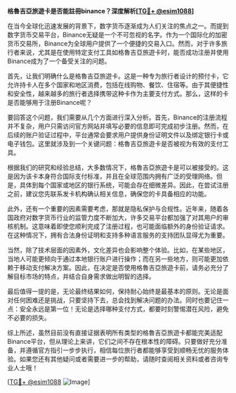 **格魯吉亞旅遊卡是否能註冊binance？深度解析[[TG💪+ @esim1088](https://t.me/s/esim1088)]**

在当今全球化迅速发展的背景下，数字货币逐渐成为人们关注的焦点之一。而提到数字货币交易平台，Binance无疑是一个不可忽视的名字。作为一个国际化的加密货币交易所，Binance为全球用户提供了一个便捷的交易入口。然而，对于许多旅行者来说，尤其是在使用特定支付工具如格魯吉亞旅遊卡时，能否成功注册并使用Binance成为了一个备受关注的问题。

首先，让我们明确什么是格魯吉亞旅遊卡。这是一种专为旅行者设计的预付卡，它允许持卡人在多个国家和地区消费，包括在线购物、餐饮、住宿等。由于其便捷性和安全性，越来越多的旅行者选择携带这种卡作为主要支付方式。那么，这样的卡是否能够用于注册Binance呢？

要回答这个问题，我们需要从几个方面进行深入分析。首先，Binance的注册流程并不复杂，用户只需访问官方网站并填写必要的信息即可完成初步注册。然而，在后续的账户验证过程中，平台通常会要求用户提供身份证明文件以及绑定银行卡或电子钱包。这里就涉及到一个关键问题：格魯吉亞旅遊卡是否被视为有效的支付工具。

根据我们的研究和经验总结，大多数情况下，格魯吉亞旅遊卡是可以被接受的。这是因为该卡本身符合国际支付标准，并且在全球范围内拥有广泛的受理网络。但是，具体到每个国家或地区的银行系统，可能会存在细微差异。因此，在尝试注册之前，建议您先联系发卡机构确认相关信息，确保您的卡具备相应的功能。

此外，还有一个重要的因素需要考虑，那就是隐私保护与合规性。近年来，随着各国政府对数字货币行业的监管力度不断加大，许多交易平台都加强了对其用户的审核机制。这意味着即使您顺利完成了注册过程，也可能面临额外的身份验证请求。在这种情况下，拥有合法身份证明和支持多种语言服务的支持团队显得尤为重要。

当然，除了技术层面的因素外，文化差异也会影响整个体验。比如，在某些地区，当地人可能更倾向于通过本地银行账户进行操作；而在另一些地方，则可能更加依赖于移动支付解决方案。因此，在决定是否使用格魯吉亞旅遊卡前，请务必充分了解目标市场的特点，并结合自身需求做出明智的选择。

最后值得一提的是，无论最终结果如何，保持耐心始终是最基本的原则。无论是面对任何困难还是挑战，只要坚持下去，总会找到解决问题的办法。同时也要记住一点：安全永远是第一位！无论是选择哪种支付方式，都要时刻警惕潜在风险，避免不必要的损失。

综上所述，虽然目前没有直接证据表明所有类型的格魯吉亞旅遊卡都能完美适配Binance平台，但从理论上来讲，它们之间不存在根本性的障碍。只要做好充分准备，并遵循官方指引一步步执行，相信每位旅行者都能够享受到顺畅无忧的服务体验。如果您还有其他疑问或者需要进一步的帮助，请随时查阅相关资料或者咨询专业人士哦！

[[TG💪+ @esim1088](https://t.me/s/esim1088) ![Image](https://i.postimg.cc/4NQfJmqS/Snipaste-2025-05-13-00-14-12.png)]